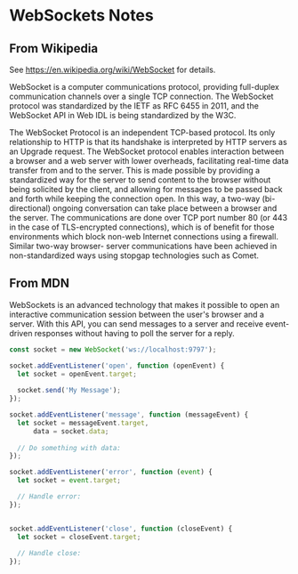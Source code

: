 # WebSockets Notes


## From Wikipedia

See https://en.wikipedia.org/wiki/WebSocket for details.

WebSocket is a computer communications protocol, providing full-duplex
communication channels over a single TCP connection.  The WebSocket protocol
was standardized by the IETF as RFC 6455 in 2011, and the WebSocket API in Web
IDL is being standardized by the W3C.

The WebSocket Protocol is an independent TCP-based protocol.  Its only
relationship to HTTP is that its handshake is interpreted by HTTP servers as
an Upgrade request.  The WebSocket protocol enables interaction between a
browser and a web server with lower overheads, facilitating real-time data
transfer from and to the server.  This is made possible by providing a
standardized way for the server to send content to the browser without being
solicited by the client, and allowing for messages to be passed back and forth
while keeping the connection open.  In this way, a two-way (bi-directional)
ongoing conversation can take place between a browser and the server.  The
communications are done over TCP port number 80 (or 443 in the case of
TLS-encrypted connections), which is of benefit for those environments which
block non-web Internet connections using a firewall.  Similar two-way browser-
server communications have been achieved in non-standardized ways using
stopgap technologies such as Comet.


## From MDN

WebSockets is an advanced technology that makes it possible to open an
interactive communication session between the user's browser and a server.
With this API, you can send messages to a server and receive event-driven
responses without having to poll the server for a reply.

```js
const socket = new WebSocket('ws://localhost:9797');

socket.addEventListener('open', function (openEvent) {
  let socket = openEvent.target;
  
  socket.send('My Message');
});

socket.addEventListener('message', function (messageEvent) {
  let socket = messageEvent.target,
      data = socket.data;
  
  // Do something with data:
});

socket.addEventListener('error', function (event) {
  let socket = event.target;

  // Handle error:
});


socket.addEventListener('close', function (closeEvent) {
  let socket = closeEvent.target;
  
  // Handle close:
});
```
